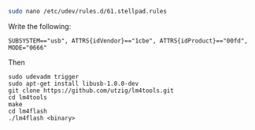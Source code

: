 ```sh
sudo nano /etc/udev/rules.d/61.stellpad.rules
```

Write the following:

```
SUBSYSTEM=="usb", ATTRS{idVendor}=="1cbe", ATTRS{idProduct}=="00fd", MODE="0666"
```

Then
```
sudo udevadm trigger
sudo apt-get install libusb-1.0.0-dev
git clone https://github.com/utzig/lm4tools.git
cd lm4tools
make
cd lm4flash
./lm4flash <binary>
```
